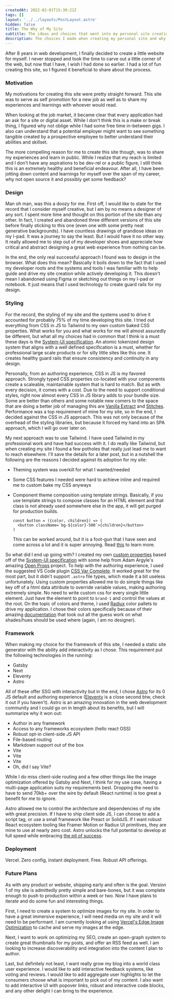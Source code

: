 ```yaml
---
createdAt: 2022-02-01T15:30:21Z
tags: []
layout: '../../layouts/PostLayout.astro'
hidden: false
title: The Why of My Site
subtitle: The ideas and choices that went into my personal site creation
description: The choices I made when creating my personal site and why
---
```


After 8 years in web development, I finally decided to create a little website for myself. I never stopped and took the time to carve out a little corner of the web, but now that I have, I wish I had done so earlier. I had a lot of fun creating this site, so I figured it beneficial to share about the process.

### Motivation

My motivations for creating this site were pretty straight forward. This site was to serve as self promotion for a new job as well as to share my experiences and learnings with whoever would read.

When looking at the job market, it became clear that every application had an ask for a site or digital asset. While I don't think this is a make or break thing, I figured why not oblige while I had some free time in-between gigs. I also can understand that a potential employer might want to see something tangible created by a prospective employee to better understand their abilities and skillset.

The more compelling reason for me to create this site though, was to share my experiences and learn in public. While I realize that my reach is limited and I don't have any aspirations to be dev-rel or a public figure, I still think this is an extremely healthy and beneficial endeavour. After all, I have been jotting down content and learnings for myself over the span of my career, why not open source it and possibly get some feedback?

### Design

Man oh man, was this a doozy for me. First off, I would like to state for the record that I consider myself creative, but I am by no means a designer of any sort. I spent more time and thought on this portion of the site than any other. In fact, I created and abandoned three different versions of this site before finally sticking to this one (even one with some pretty neat generative backgrounds). I have countless drawings of grandiose ideas on my I-pad. It was a journey to say the least. But I would have it no other way. It really allowed me to step out of my developer shoes and appreciate how critical and abstract designing a great web experience from nothing can be.

In the end, the only real successful approach I found was to design in the browser. What does this mean? Basically it boils down to the fact that I used my developer roots and the systems and tools I was familiar with to help guide and drive my site creation while actively developing it. This doesn't mean I abandoned using Figma or sketching out things on my I-pad or notebook. It just means that I used technology to create guard rails for my design.

### Styling

For the record, the styling of my site and the systems used to drive it accounted for probably 75% of my time developing this site. I tried out everything from CSS in JS to Tailwind to my own custom baked CSS properties. What works for you and what works for me will almost assuredly be different, but what all my choices had in common that I think is a must these days is the [System-UI specification](https://github.com/system-ui/theme-specification). An atomic tokenized design system that aligns with a well defined specification is a must, whether for professional large scale products or for silly little sites like this one. It creates healthy guard rails that ensure consistency and continuity in any design.

Personally, from an authoring experience, CSS in JS is my favored approach. Strongly typed CSS properties co-located with your components create a scaleable, maintainable system that is hard to match. But as with every decision, it comes with a cost. Due to the need to support conditional styles, right now almost every CSS in JS library adds to your bundle size. Some are better than others and some notable new comers to the space that are doing a better job of managing this are [Vanilla Extract](https://vanilla-extract.style/documentation/sprinkles-api/) and [Stitches](https://stitches.dev/). Performance was a top requirement of mine for my site, so in the end, I decided against the CSS in JS approach. This was not only because of the overhead of the styling libraries, but because it forced my hand into an SPA approach, which I will go over later on.

My next approach was to use Tailwind. I have used Tailwind in my professional work and have had success with it. I do really like Tailwind, but when creating my site I found a few potholes that really just lead me to want to reach elsewhere. I'll save the details for a later post, but in a nutshell the following are the reasons I decided against its adoption for my site:

- Theming system was overkill for what I wanted/needed
- Some CSS features I needed were hard to achieve inline and required me to custom bake my CSS anyways
- Component theme composition using template strings. Basically, if you use template strings to compose classes for an HTML element and that class is not already used somewhere else in the app, it will get purged for production builds.

      const button = ({color, children}) => (
      	<button className=`bg-${color}-500`>{children}</button>
      )

  This can be worked around, but it is a foot-gun that I have seen and come across a lot and it is super annoying. Read [this](https://v2.tailwindcss.com/docs/just-in-time-mode#arbitrary-value-support) to learn more.

So what did I end up going with? I created my own [custom properties](https://developer.mozilla.org/en-US/docs/Web/CSS/--*) based off of the [System-UI specification](https://github.com/system-ui/theme-specification) with some help from Adam Argyle's amazing [Open Props](https://open-props.style/) project. To help with the authoring experience, I used the suggested VS Code plugin [CSS Var Complete](https://marketplace.visualstudio.com/items?itemName=phoenisx.cssvar). It worked great for the most part, but it didn't support `.astro` file types, which made it a bit useless unfortunately. Using custom properties allowed me to do simple things like key off of a html data attribute to override variable values, making authoring extremely simple. No need to write custom css for every single little element. Just have the element to point to `brand-1` and control the values at the root. On the topic of colors and theme, I used [Radiux](https://www.radix-ui.com/colors) color pallets to drive my application. I chose their colors specifically because of their amazing [documentation](https://www.radix-ui.com/docs/colors/palette-composition/understanding-the-scale) that took out all the guess work on what shades/hues should be used where (again, I am no designer).

### Framework

When making my choice for the framework of this site, I needed a static site generator with the ability add interactivity as I chose. This requirement put the following technologies in the running:

- Gatsby
- Next
- Eleventy
- Astro

All of these offer SSG with interactivity but in the end, I chose [Astro](https://astro.build/) for its 0 JS default and authoring experience ([Eleventy](https://www.11ty.dev/) is a close second btw, check it out if you haven't). Astro is an amazing innovation in the web development community and I could go on in length about its benefits, but I will summarize why it won out:

- Author in any framework
- Access to any frameworks ecosystem (hello react OSS)
- Robust opt-in client-side JS API
- File-based routing
- Markdown support out of the box
- Vite
- Vite
- Vite
- Oh, did I say Vite?

While I do miss client-side routing and a few other things like the image optimization offered by Gatsby and Next, I think for my use case, having a multi-page application suits my requirements best. Dropping the need to have to send 70kb+ over the wire by default (React runtime) is too great a benefit for me to ignore.

Astro allowed me to control the architecture and dependencies of my site with great precision. If I have to ship client side JS, I can choose to add a script tag, or use a small framework like Preact or SolidJS. If I want robust React ecosystem tooling like Framer Motion or Radiux UI primitives, they are mine to use at nearly zero cost. Astro unlocks the full potential to develop at full speed while embracing [the pit of success](https://astro.build/blog/introducing-astro/#embracing-the-pit-of-success).

### Deployment

Vercel. Zero config, instant deployment. Free. Robust API offerings.

### Future Plans

As with any product or website, shipping early and often is the goal. Version 1 of my site is admittedly pretty simple and bare-bones, but it was complete enough to push to production within a week or two. Now I have plans to iterate and do some fun and interesting things.

First, I need to create a system to optimize images for my site. In order to have a great immersive experience, I will need media on my site and it will need to be performant. I am currently looking at using [Vercel's Edge Image Optimization](https://vercel.com/docs/file-system-api#configuration/images) to cache and serve my images at the edge.

Next, I want to work on optimizing my SEO, create an open-graph system to create great thumbnails for my posts, and offer an RSS feed as well. I am looking to increase discoverability and integration into the content I plan to author.

Last, but definitely not least, I want really grow my blog into a world class user experience. I would like to add interactive feedback systems, like voting and reviews. I would like to add aggregate user highlights to let the consumers choose what is important to pick out of my content. I also want to add interactive UI with popover links, robust and interactive code blocks, and any other delight I can bring to the experience.
